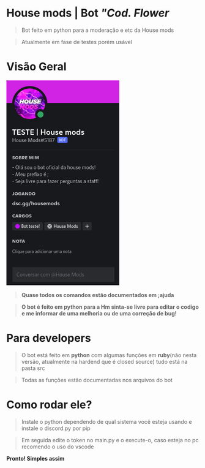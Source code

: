 # **House mods | Bot** *"Cod. Flower*

> Bot feito em python para a moderação e etc da House mods

> Atualmente em fase de testes porém usável 

#  **Visão Geral**

![preview](/preview.png)

> **Quase todos os comandos estão documentados em ;ajuda**

> **O bot é feito em python para a Hm sinta-se livre para editar o codigo e me informar de uma melhoria ou de uma correção de bug!**

# **Para developers**


 > O bot está feito em **python** com algumas funções em **ruby**(não nesta versão, atualmente na hardend que é closed source) tudo está na pasta src 

 > Todas as funções estão documentadas nos arquivos do bot

 # **Como rodar ele?**

> Instale o python dependendo de qual sistema você esteja usando e instale o discord.py por pip

> Em seguida edite o token no main.py e o execute-o, caso esteja no pc recomendo o uso do vscode

**Pronto! Simples assim**


 
